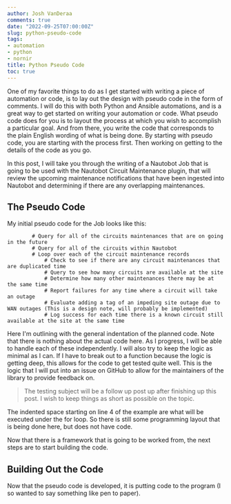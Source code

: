 ```yaml
---
author: Josh VanDeraa
comments: true
date: "2022-09-25T07:00:00Z"
slug: python-pseudo-code
tags:
- automation
- python
- nornir
title: Python Pseudo Code
toc: true
---
```

One of my favorite things to do as I get started with writing a piece of automation or code, is to lay out the design with pseudo code in the form of comments. I will do this with both Python and Ansible automations, and is a great way to get started on writing your automation or code. What pseudo code does for you is to layout the process at which you wish to accomplish a particular goal. And from there, you write the code that corresponds to the plain English wording of what is being done. By starting with pseudo code, you are starting with the process first. Then working on getting to the details of the code as you go.

In this post, I will take you through the writing of a Nautobot Job that is going to be used with the Nautobot Circuit Maintenance plugin, that will review the upcoming maintenance notifications that have been ingested into Nautobot and determining if there are any overlapping maintenances.

## The Pseudo Code

My initial pseudo code for the Job looks like this:

```
        # Query for all of the circuits maintenances that are on going in the future
        # Query for all of the circuits within Nautobot
        # Loop over each of the circuit maintenance records
            # Check to see if there are any circuit maintenances that are duplicated time
            # Query to see how many circuits are available at the site
            # Determine how many other maintenances there may be at the same time
            # Report failures for any time where a circuit will take an outage
            # Evaluate adding a tag of an impeding site outage due to WAN outages (This is a design note, will probably be implemented)
            # Log success for each time there is a known circuit still available at the site at the same time
```

Here I'm outlining with the general indentation of the planned code. Note that there is nothing about the actual code here. As I progress, I will be able to handle each of these independently. I will also try to keep the logic as minimal as I can. If I have to break out to a function because the logic is getting deep, this allows for the code to get tested quite well. This is the logic that I will put into an issue on GitHub to allow for the maintainers of the library to provide feedback on.

> The testing subject will be a follow up post up after finishing up this post. I wish to keep things as short as possible on the topic.

The indented space starting on line 4 of the example are what will be executed under the for loop. So there is still some programming layout that is being done here, but does not have code.

Now that there is a framework that is going to be worked from, the next steps are to start building the code.

## Building Out the Code

Now that the pseudo code is developed, it is putting code to the program (I so wanted to say something like pen to paper). 